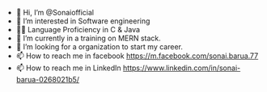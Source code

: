- 👋 Hi, I’m @Sonaiofficial
- 👀 I’m interested in Software engineering
- 👩‍💻 Language Proficiency in C & Java
- 🌱 I’m currently in a training on MERN stack.
- 💞️ I’m looking for a organization to start my career.
- 📫 How to reach me in facebook https://m.facebook.com/sonai.barua.77
- 📫 How to reach me in LinkedIn https://www.linkedin.com/in/sonai-barua-0268021b5/
 
<!---
Sonaiofficial/Sonaiofficial is a ✨ special ✨ repository because its `README.md` (this file) appears on your GitHub profile.
You can click the Preview link to take a look at your changes.
--->
